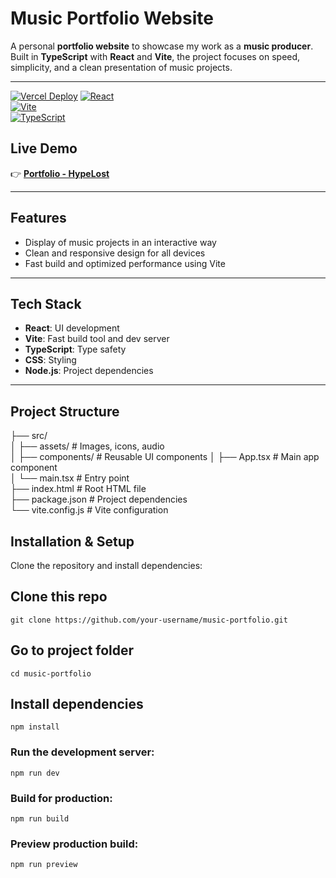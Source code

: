 # Music Portfolio Website  

A personal **portfolio website** to showcase my work as a **music producer**.  
Built in **TypeScript** with **React** and **Vite**, the project focuses on speed, simplicity, and a clean presentation of music projects.  

---

[![Vercel Deploy](https://img.shields.io/badge/Deployed%20on-Vercel-000?style=flat&logo=vercel)](https://portfolio-hypelost.vercel.app/)
[![React](https://img.shields.io/badge/React-19-blue?style=flat&logo=react)](https://react.dev/)  
[![Vite](https://img.shields.io/badge/Vite-7-purple?style=flat&logo=vite)](https://vitejs.dev/)  
[![TypeScript](https://img.shields.io/badge/TypeScript-5-blue?style=flat&logo=typescript)](https://www.typescriptlang.org/)

## Live Demo  
👉 [**Portfolio - HypeLost**](https://portfolio-hypelost.vercel.app/)  



---

##  Features  
-  Display of music projects in an interactive way  
-  Clean and responsive design for all devices  
-  Fast build and optimized performance using Vite 

---

## Tech Stack  
- **React**: UI development  
- **Vite**: Fast build tool and dev server
- **TypeScript**: Type safety
- **CSS**: Styling  
- **Node.js**: Project dependencies  

---

## Project Structure  
├── src/  
│   ├── assets/         # Images, icons, audio  
│   ├── components/     # Reusable UI components 
│   ├── App.tsx         # Main app component  
│   └── main.tsx        # Entry point  
├── index.html          # Root HTML file  
├── package.json        # Project dependencies  
└── vite.config.js      # Vite configuration  

## Installation & Setup

Clone the repository and install dependencies:

## Clone this repo
```
git clone https://github.com/your-username/music-portfolio.git
```

## Go to project folder
```
cd music-portfolio
```

## Install dependencies
```
npm install
```


### Run the development server:
```
npm run dev
```

### Build for production:
```
npm run build
```

### Preview production build:
```
npm run preview
```


